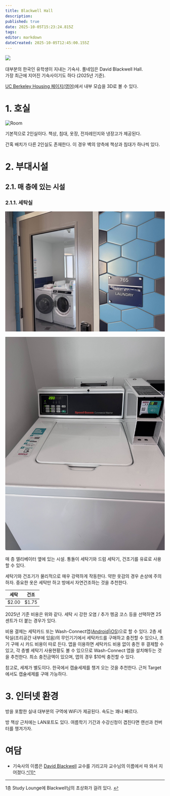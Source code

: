 ```yaml
---
title: Blackwell Hall
description: 
published: true
date: 2025-10-05T15:23:24.815Z
tags: 
editor: markdown
dateCreated: 2025-10-05T12:45:00.155Z
---
```


![](https://housing.berkeley.edu/wp-content/uploads/Blackwell-Exterior-750px-700x500.jpg)

대부분의 한국인 유학생이 지내는 기숙사. 풀네임은 David Blackwell Hall.  
가장 최근에 지어진 기숙사이기도 하다 (2025년 기준).

[UC Berkeley Housing 페이지(영어)](https://housing.berkeley.edu/explore-housing-options/residence-halls/blackwell-hall/)에서 내부 모습을 3D로 볼 수 있다.

# 1\. 호실

![Room](https://housing.berkeley.edu/wp-content/uploads/BH-Double-Bed-Typical.jpg)

기본적으로 2인실이다. 책상, 침대, 옷장, 전자레인지와 냉장고가 제공된다.

간혹 배치가 다른 2인실도 존재한다. 이 경우 벽의 양측에 책상과 침대가 하나씩 있다.

# 2\. 부대시설

## 2.1. 매 층에 있는 시설

### 2.1.1. 세탁실

![](/attatchments_여기에-첨부파일-업로드/laundry-door.heic)

![](/attatchments_여기에-첨부파일-업로드/laundry-machine-1.heic)

매 층 엘리베이터 옆에 있는 시설. 통돌이 세탁기와 드럼 세탁기, 건조기를 유료로 사용할 수 있다.

세탁기와 건조기가 물리적으로 매우 강력하게 작동한다. 약한 옷감의 경우 손상에 주의하자. 중요한 옷은 세탁만 하고 방에서 자연건조하는 것을 추천한다.

| 세탁  | 건조  |
| --- | --- |
| $2.00 | $1.75 |

2025년 기준 비용은 위와 같다. 세탁 시 강한 오염 / 추가 헹굼 코스 등을 선택하면 25센트가 더 붙는 경우가 있다.

비용 결제는 세탁카드 또는 Wash-Connect앱([Android](https://play.google.com/store/apps/details?id=com.wash.connect)|[iOS](https://apps.apple.com/us/app/wash-connect/id1469627109))으로 할 수 있다. 2층 세탁실(조리공간 내부에 있음)의 무인기기에서 세탁카드를 구매하고 충전할 수 있으나, 초기 구매 시 카드 비용이 따로 든다. 앱을 이용하면 세탁카드 비용 없이 충전 후 결제할 수 있고, 각 층별 세탁기 사용현황도 볼 수 있으므로 Wash-Connect 앱을 설치해두는 것을 추천한다. 최소 충전금액이 있으며, 앱의 경우 $10씩 충전할 수 있다.

참고로, 세제가 별도이다. 한국에서 캡슐세제를 챙겨 오는 것을 추천한다. 근처 Target에서도 캡슐세제를 구매 가능하다.

# 3\. 인터넷 환경

방을 포함한 실내 대부분의 구역에 WiFi가 제공된다. 속도는 꽤나 빠르다.

방 책상 근처에는 LAN포트도 있다. 여름학기 기간과 수강신청이 겹친다면 랜선과 컨버터를 챙겨가자.

# 여담

-   기숙사의 이름은 [David Blackwell](https://en.wikipedia.org/wiki/David_Blackwell) 교수를 기리고자 교수님의 이름에서 따 와서 지어졌다.[^\[1\]^](#fn1)

---

1층 Study Lounge에 Blackwell님의 초상화가 걸려 있다. [↩︎](#fnref1)